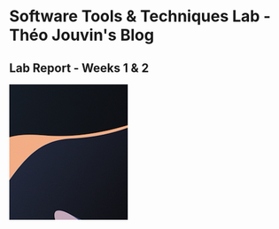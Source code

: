 # Software Tools & Techniques Lab - Théo Jouvin's Blog

## Lab Report - Weeks 1 & 2

![Test Image](ss.png)
